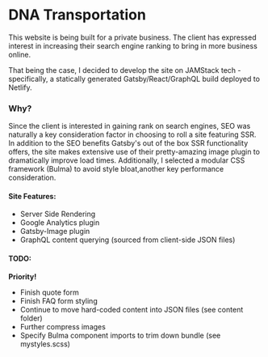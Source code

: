 <h1>DNA Transportation</h1>

<p>
  This website is being built for a private business. The client has expressed interest in increasing their search engine ranking to bring in more business online.
</p>
<p>
  That being the case, I decided to develop the site on JAMStack tech - specifically, a statically generated Gatsby/React/GraphQL build deployed to Netlify. 
</p>

<h3>Why?</h3>

<p>
  Since the client is interested in gaining rank on search engines, SEO was naturally a key consideration factor in choosing to roll a site featuring SSR. In addition to the SEO benefits Gatsby's out of the box SSR functionality offers, the site makes extensive use of their pretty-amazing image plugin to dramatically improve load times. Additionally, I selected a modular CSS framework (Bulma) to avoid style bloat,another key performance consideration.
</p>

<h4>Site Features:</h4>
<ul>
  <li>Server Side Rendering</li>
  <li>Google Analytics plugin</li>
  <li>Gatsby-Image plugin</li>
  <li>GraphQL content querying (sourced from client-side JSON files)</li>
</ul>

<h4>TODO:</h4>

<strong>Priority!</strong>
<ul>
  <li>Finish quote form</li>
  <li>Finish FAQ form styling</li>
  <li>Continue to move hard-coded content into JSON files (see content folder)</li>
  <li>Further compress images</li>
  <li>Specify Bulma component imports to trim down bundle (see mystyles.scss)</li>
</ul>

